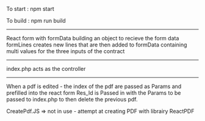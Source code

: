 To start : npm start <br>

To build : npm run build <br>

***

React form with formData building an object to recieve the form data
formLines creates new lines that are then added to formData containing multi values for the three inputs of the contract

***

index.php acts as the controller

***

When a pdf is edited - the index of the pdf are passed as Params and prefilled into the react form
Res_Id is Passed in with the Params to be passed to index.php to then delete the previous pdf.


CreatePdf.JS => not in use - attempt at creating PDF with librairy ReactPDF
